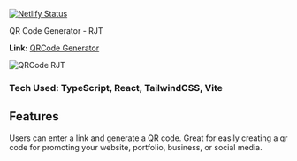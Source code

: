 [![Netlify Status](https://api.netlify.com/api/v1/badges/8c886fc1-312b-4c63-ae51-26e92ec86851/deploy-status)](https://app.netlify.com/sites/polite-klepon-2536c2/deploys)

QR Code Generator - RJT

**Link:** [QRCode Generator](https://qrcode-rjt.netlify.app/)

![QRCode RJT](https://ronthetech.github.io/image-repo/qrcode-rjt/0.png)

<!-- ## How It's Made -->

### Tech Used: TypeScript, React, TailwindCSS, Vite

## Features

Users can enter a link and generate a QR code. Great for easily creating a qr code for promoting your website, portfolio, business, or social media.
